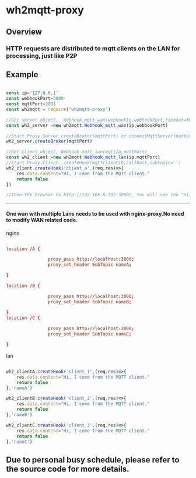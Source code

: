 # wh2mqtt-proxy

## Overview
### HTTP requests are distributed to mqtt clients on the LAN for processing, just like P2P

## Example

``` JavaScript

const ip='127.0.0.1'
const webhookPort=3000
const mqttPort=3001
const wh2mqtt = require("wh2mqtt-proxy")

//Get server object.  Webhook_mqtt_wan(webhookIp,webhookPort,timeout=5000)
const wh2_server =new wh2mqtt.Webhook_mqtt_wan(ip,webhookPort)

//Start Proxy-Server createBroker(mqttPort) or connectMqttServer(mqttUrl='mqtt:://ip:port')
wh2_server.createBroker(mqttPort)

//Get client object. Webhook_mqtt_lan(mqttIp,mqttPort)
const wh2_client =new wh2mqtt.Webhook_mqtt_lan(ip,mqttPort)
//Start Proxy-Client  createHook(mqttClientID,callback,subtopic='')
wh2_client.createHook('client_a',(req,res)=>{
    res.data.content="Hi, I come from the MQTT client."    
    return false
})

//Then the browser to http://192.168.8.102:3000/, You will see the "Hi, I come from the MQTT client."  displayed on the page" .

```
---
#### One wan with multiple Lans needs to be used with nginx-proxy.No need to modify WAN related code.

nginx
```conf

location /A {

                proxy_pass http://localhost:3000;
                proxy_set_header SubTopic nameA;

}

location /B {

                proxy_pass http://localhost:3000;
                proxy_set_header SubTopic nameB;

}
location /C {
  
                proxy_pass http://localhost:3000;
                proxy_set_header SubTopic nameC;

}

```
lan
```JavaScript

wh2_clientA.createHook('client_1',(req,res)=>{
    res.data.content="Hi, I come from the MQTT client."    
    return false
},'nameA')

wh2_clientB.createHook('client_2',(req,res)=>{
    res.data.content="Hi, I come from the MQTT client."    
    return false
},'nameB')

wh2_clientC.createHook('client_3',(req,res)=>{
    res.data.content="Hi, I come from the MQTT client."    
    return false
},'nameC')

```

## Due to personal busy schedule, please refer to the source code for more details.
